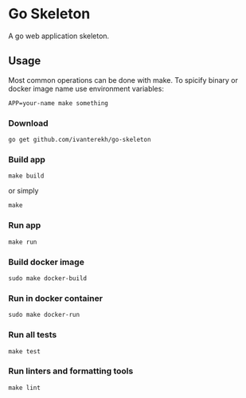 # Go Skeleton

A go web application skeleton.

## Usage

Most common operations can be done with make. To spicify binary or docker image name use environment variables:
```
APP=your-name make something
```

### Download
```
go get github.com/ivanterekh/go-skeleton
```

### Build app
```
make build
```
or simply
```
make
```

### Run app
```
make run
```

### Build docker image
```
sudo make docker-build
```

### Run in docker container
```
sudo make docker-run
```

### Run all tests
```
make test
```

### Run linters and formatting tools
```
make lint
```

